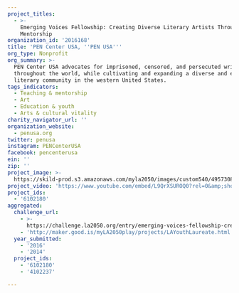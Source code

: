 ```yaml
---
project_titles:
  - >-
    Emerging Voices Fellowship: Creating Diverse Literary Artists Through
    Mentorship
organization_id: '2016168'
title: 'PEN Center USA, ''PEN USA'''
org_type: Nonprofit
org_summary: >-
  PEN Center USA advocates for imprisoned, censored, and persecuted writers
  throughout the world, while cultivating and expanding a diverse and engaged
  literary community in the western United States.
tags_indicators:
  - Teaching & mentorship
  - Art
  - Education & youth
  - Arts & cultural vitality
charity_navigator_url: ''
organization_website:
  - penusa.org
twitter: penusa
instagram: PENCenterUSA
facebook: pencenterusa
ein: ''
zip: ''
project_image: >-
  https://skild-prod.s3.amazonaws.com/myla2050/images/custom540/4957308744741-team88.jpg
project_video: 'https://www.youtube.com/embed/L9QrXSUROQ0?rel=0&amp;showinfo=0'
project_ids:
  - '6102180'
aggregated:
  challenge_url:
    - >-
      https://challenge.la2050.org/entry/emerging-voices-fellowship-creating-diverse-literary-artists-through-mentorship
    - 'http://maker.good.is/myLA2050play/projects/LAYouthLaureate.html'
  year_submitted:
    - '2016'
    - '2014'
  project_ids:
    - '6102180'
    - '4102237'

---
```

